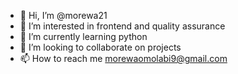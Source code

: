 - 👋 Hi, I’m @morewa21
- 👀 I’m interested in frontend and quality assurance
- 🌱 I’m currently learning python
- 💞️ I’m looking to collaborate on projects
- 📫 How to reach me morewaomolabi9@gmail.com

<!---
morewa21/morewa21 is a ✨ special ✨ repository because its `README.md` (this file) appears on your GitHub profile.
You can click the Preview link to take a look at your changes.
--->
